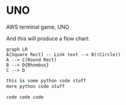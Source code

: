# UNO
AWS terminal game, UNO


And this will produce a flow chart:

```mermaid
graph LR
A[Square Rect] -- Link text --> B((Circle))
A --> C(Round Rect)
B --> D{Rhombus}
C --> D
```
```python
this is some python code stuff
more python code stuff 
```

    code code code
    

